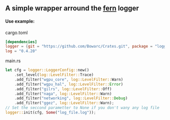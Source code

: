 ## A simple wrapper arround the [fern](https://docs.rs/fern) logger

#### Use example:

cargo.toml
```toml
[dependencies]
logger = {git = "https://github.com/Bowarc/Crates.git", package = "logger"}
log = "0.4.20"
``` 
main.rs
```rust
let cfg = logger::LoggerConfig::new()
    .set_level(log::LevelFilter::Trace)
    .add_filter("wgpu_core", log::LevelFilter::Warn)
    .add_filter("wgpu_hal", log::LevelFilter::Error)
    .add_filter("gilrs", log::LevelFilter::Off)
    .add_filter("naga", log::LevelFilter::Warn)
    .add_filter("networking", log::LevelFilter::Debug)
    .add_filter("ggez", log::LevelFilter::Warn);
// Set the seccond parametter to None if you don't wany any log file
logger::init(cfg, Some("log_file.log"));
``` 